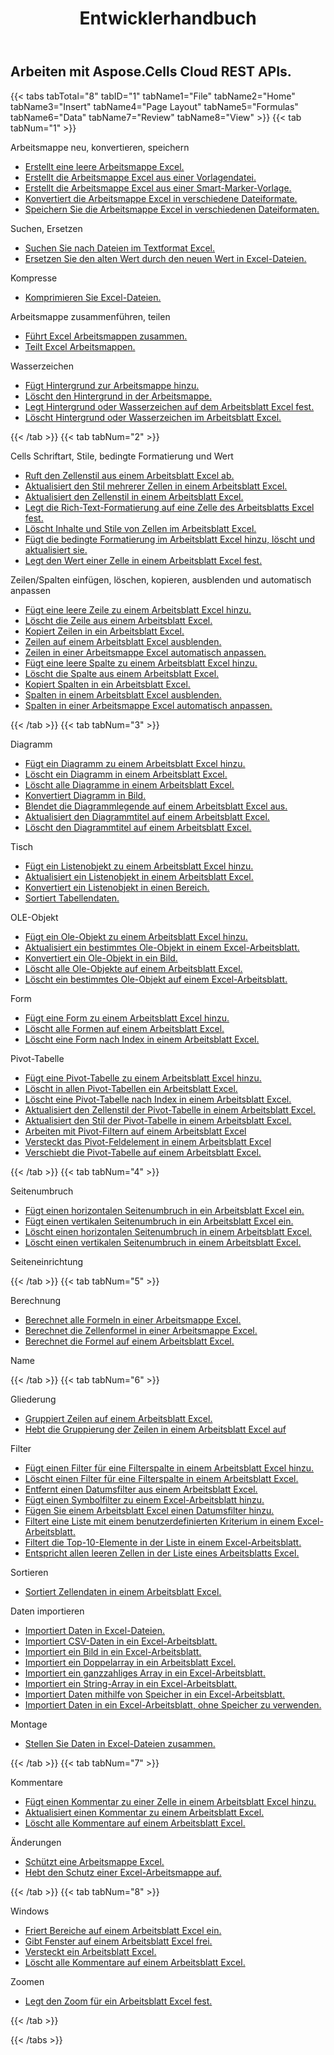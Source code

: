﻿---
title: Entwicklerhandbuch
second_title: Aspose.Cells Cloud Documen
type: docs
url: /de/developer-guide/
aliases: [/developer-guide/v3.0/,/developer-guide-v3.0/]
keywords: How to use Aspose.Cells Cloud REST APIs. Office Excel 2013,  Office Excel 2016,  Office Excel 2019，office Excel 365
description: In diesem Entwicklerhandbuch werden praktische Szenarien und Tipps beschrieben, die Ihnen dabei helfen, bestimmte Aspose.Cells for .NET Funktionen zu nutzen, ein bestimmtes Excel Dokument-Erscheinungsbild zu erreichen oder einen Anwendungsfall zu ermöglichen
weight: 20
---
## Arbeiten mit Aspose.Cells Cloud REST APIs.

{{< tabs tabTotal="8" tabID="1" tabName1="File" tabName2="Home" tabName3="Insert" tabName4="Page Layout" tabName5="Formulas" tabName6="Data" tabName7="Review" tabName8="View" >}}
{{< tab tabNum="1" >}}
<div class="row">
    <div class="col-md-6">
        <p>Arbeitsmappe neu, konvertieren, speichern</p>
        <ul>
            <li><a href="/cells/de/create-an-empty-excel-workbook/">Erstellt eine leere Arbeitsmappe Excel.</a></li>
            <li><a href="/cells/de/create-excel-workbook-from-a-template-file/">Erstellt die Arbeitsmappe Excel aus einer Vorlagendatei.</a></li>
            <li><a href="/cells/de/create-excel-workbook-from-a-smartmarker-template/">Erstellt die Arbeitsmappe Excel aus einer Smart-Marker-Vorlage.</a></li>
            <li><a href="/cells/de/convert/">Konvertiert die Arbeitsmappe Excel in verschiedene Dateiformate.</a></li>
            <li><a href="/cells/de/saveas-other-formats/">Speichern Sie die Arbeitsmappe Excel in verschiedenen Dateiformaten.</a></li>
        </ul>
        <p>Suchen, Ersetzen</p>
        <ul>
            <li><a href="/cells/de/search/">Suchen Sie nach Dateien im Textformat Excel.</a></li>
            <li><a href="/cells/de/replace/">Ersetzen Sie den alten Wert durch den neuen Wert in Excel-Dateien.</a></li>
        </ul>
        <p>Kompresse</p>
        <ul>
            <li><a href="/cells/de/compress/">Komprimieren Sie Excel-Dateien.</a></li>
        </ul>
    </div>
    <div class="col-md-6">
        <p>Arbeitsmappe zusammenführen, teilen</p>
        <ul>
            <li><a href="/cells/de/merge/">Führt Excel Arbeitsmappen zusammen.</a></li>
            <li><a href="/cells/de/split/">Teilt Excel Arbeitsmappen.</a></li>
        </ul>
        <p>Wasserzeichen</p>
        <ul>
            <li><a href="/cells/de/add-background-in-workbook/">Fügt Hintergrund zur Arbeitsmappe hinzu.</a></li>
            <li><a href="/cells/de/delete-background-in-workbook/">Löscht den Hintergrund in der Arbeitsmappe.</a></li>
            <li><a href="/cells/de/set-background-or-watermark-for-excel-worksheet/">Legt Hintergrund oder Wasserzeichen auf dem Arbeitsblatt Excel fest.</a></li>
            <li><a href="/cells/de/delete-background-or-watermark-of-excel-worksheet/">Löscht Hintergrund oder Wasserzeichen im Arbeitsblatt Excel.</a></li>
        </ul>
    </div>
</div>
{{< /tab >}}
{{< tab tabNum="2" >}}
<div class="row">
    <div class="col-md-6">
        <p>Cells Schriftart, Stile, bedingte Formatierung und Wert</p>
        <ul>
            <li><a href="/cells/de/get-cell-style-from-a-worksheet/">Ruft den Zellenstil aus einem Arbeitsblatt Excel ab.</a></li>
            <li><a href="/cells/de/update-multiple-cells-style/">Aktualisiert den Stil mehrerer Zellen in einem Arbeitsblatt Excel.</a></li>
            <li><a href="/cells/de/change-cell-style-in-excel-worksheet/">Aktualisiert den Zellenstil in einem Arbeitsblatt Excel.</a></li>
            <li><a href="/cells/de/apply-rich-text-formatting-to-a-cell/">Legt die Rich-Text-Formatierung auf eine Zelle des Arbeitsblatts Excel fest.</a></li>
            <li><a href="/cells/de/clear-contents-and-styles-of-cells-in-excel-worksheet/">Löscht Inhalte und Stile von Zellen im Arbeitsblatt Excel.</a></li>
            <li><a href="/cells/de/working-with-conditional-formatting/">Fügt die bedingte Formatierung im Arbeitsblatt Excel hinzu, löscht und aktualisiert sie.</a></li>
            <li><a href="/cells/de/set-value-of-a-cell-in-a-worksheet/">Legt den Wert einer Zelle in einem Arbeitsblatt Excel fest.</a></li>
        </ul>
    </div>
    <div class="col-md-6">
        <p>Zeilen/Spalten einfügen, löschen, kopieren, ausblenden und automatisch anpassen</p>
        <ul>
            <li><a href="/cells/de/add-an-empty-row-in-a-worksheet/">Fügt eine leere Zeile zu einem Arbeitsblatt Excel hinzu.</a></li>
            <li><a href="/cells/de/delete-row-from-a-worksheet/">Löscht die Zeile aus einem Arbeitsblatt Excel.</a></li>
            <li><a href="/cells/de/copy-rows-in-excel-worksheet/">Kopiert Zeilen in ein Arbeitsblatt Excel.</a></li>
            <li><a href="/cells/de/hide-rows-in-excel-worksheet/">Zeilen auf einem Arbeitsblatt Excel ausblenden.</a></li>
            <li><a href="/cells/de/auto-fit-rows-in-excel-workbooks/">Zeilen in einer Arbeitsmappe Excel automatisch anpassen.</a></li>
            <li><a href="/cells/de/columns/add/">Fügt eine leere Spalte zu einem Arbeitsblatt Excel hinzu.</a></li>
            <li><a href="/cells/de/columns/delete/">Löscht die Spalte aus einem Arbeitsblatt Excel.</a></li>
            <li><a href="/cells/de/columns/copy/">Kopiert Spalten in ein Arbeitsblatt Excel.</a></li>
            <li><a href="/cells/de/columns/hide/">Spalten in einem Arbeitsblatt Excel ausblenden.</a></li>
            <li><a href="/cells/de/columns/autofit/">Spalten in einer Arbeitsmappe Excel automatisch anpassen.</a></li>
        </ul>
    </div>
</div>
{{< /tab >}}
{{< tab tabNum="3" >}}
<div class="row">
    <div class="col-md-6">
        <p>Diagramm</p>
        <ul>
            <li><a href="/cells/de/add-a-chart-in-a-worksheet/">Fügt ein Diagramm zu einem Arbeitsblatt Excel hinzu.</a></li>
            <li><a href="/cells/de/delete-a-chart-from-a-worksheet/">Löscht ein Diagramm in einem Arbeitsblatt Excel.</a></li>
            <li><a href="/cells/de/delete-all-charts-from-a-worksheet/">Löscht alle Diagramme in einem Arbeitsblatt Excel.</a></li>
            <li><a href="/cells/de/convert-chart-to-image/">Konvertiert Diagramm in Bild.</a></li>
            <li><a href="/cells/de/hide-chart-legend-in-a-worksheet/">Blendet die Diagrammlegende auf einem Arbeitsblatt Excel aus.</a></li>
            <li><a href="/cells/de/update-chart-title-in-excel-worksheet/">Aktualisiert den Diagrammtitel auf einem Arbeitsblatt Excel.</a></li>
            <li><a href="/cells/de/delete-chart-title-in-a-worksheet/">Löscht den Diagrammtitel auf einem Arbeitsblatt Excel.</a></li>
        </ul>
        <p>Tisch</p>
        <ul>
            <li><a href="/cells/de/add-a-list-object-or-table-inside-the-worksheet/">Fügt ein Listenobjekt zu einem Arbeitsblatt Excel hinzu.</a></li>
            <li><a href="/cells/de/update-a-list-object-or-table-inside-the-worksheet/">Aktualisiert ein Listenobjekt in einem Arbeitsblatt Excel.</a></li>
            <li><a href="/cells/de/convert-list-object-or-table-to-range/">Konvertiert ein Listenobjekt in einen Bereich.</a></li>
            <li><a href="/cells/de/sort-table-data/">Sortiert Tabellendaten.</a></li>
        </ul>
        <p>OLE-Objekt</p>
        <ul>
            <li><a href="/cells/de/add-oleobject-to-excel-worksheet/">Fügt ein Ole-Objekt zu einem Arbeitsblatt Excel hinzu.</a></li>
            <li><a href="/cells/de/update-a-specific-oleobject-from-excel-worksheet/">Aktualisiert ein bestimmtes Ole-Objekt in einem Excel-Arbeitsblatt.</a></li>
            <li><a href="/cells/de/convert-oleobject-to-image/">Konvertiert ein Ole-Objekt in ein Bild.</a></li>
            <li><a href="/cells/de/delete-all-oleobjects-from-excel-worksheet/">Löscht alle Ole-Objekte auf einem Arbeitsblatt Excel.</a></li>
            <li><a href="/cells/de/delete-a-specific-oleobject-from-excel-worksheet/">Löscht ein bestimmtes Ole-Objekt auf einem Excel-Arbeitsblatt.</a></li>
        </ul>
    </div>
    <div class="col-md-6">
        <p>Form</p>
        <ul>
            <li><a href="/cells/de/add-a-shape-inside-the-worksheet/">Fügt eine Form zu einem Arbeitsblatt Excel hinzu.</a></li>
            <li><a href="/cells/de/delete-all-shapes-inside-the-worksheet/">Löscht alle Formen auf einem Arbeitsblatt Excel.</a></li>
            <li><a href="/cells/de/delete-a-shape-by-index-inside-the-worksheet/">Löscht eine Form nach Index in einem Arbeitsblatt Excel.</a></li>
        </ul>
        <p>Pivot-Tabelle</p>
        <ul>
            <li><a href="/cells/de/add-a-pivot-table-in-a-worksheet/">Fügt eine Pivot-Tabelle zu einem Arbeitsblatt Excel hinzu.</a></li>
            <li><a href="/cells/de/delete-worksheet-pivot-tables/">Löscht in allen Pivot-Tabellen ein Arbeitsblatt Excel.</a></li>
            <li><a href="/cells/de/delete-worksheet-pivot-table-by-index/">Löscht eine Pivot-Tabelle nach Index in einem Arbeitsblatt Excel.</a></li>
            <li><a href="/cells/de/update-cell-style-for-pivot-table/">Aktualisiert den Zellenstil der Pivot-Tabelle in einem Arbeitsblatt Excel.</a></li>
            <li><a href="/cells/de/update-style-for-pivot-table/">Aktualisiert den Stil der Pivot-Tabelle in einem Arbeitsblatt Excel.</a></li>
            <li><a href="/cells/de/working-with-pivot-filters/">Arbeiten mit Pivot-Filtern auf einem Arbeitsblatt Excel</a></li>
            <li><a href="/cells/de/hide-pivot-field-item/">Versteckt das Pivot-Feldelement in einem Arbeitsblatt Excel</a></li>
            <li><a href="/cells/de/move-pivot-table/">Verschiebt die Pivot-Tabelle auf einem Arbeitsblatt Excel.</a></li>
        </ul>
    </div>
</div>
{{< /tab >}}
{{< tab tabNum="4" >}}
<div class="row">
    <div class="col-md-6">
        <p>Seitenumbruch</p>
        <ul>
            <li><a href="/cells/de/insert-horizontal-page-break-inside-worksheet/">Fügt einen horizontalen Seitenumbruch in ein Arbeitsblatt Excel ein.</a></li>
            <li><a href="/cells/de/insert-vertical-page-break-inside-worksheet/">Fügt einen vertikalen Seitenumbruch in ein Arbeitsblatt Excel ein.</a></li>
            <li><a href="/cells/de/delete-horizontal-page-break-inside-worksheet/">Löscht einen horizontalen Seitenumbruch in einem Arbeitsblatt Excel.</a></li>
            <li><a href="/cells/de/delete-vertical-page-break-inside-worksheet/">Löscht einen vertikalen Seitenumbruch in einem Arbeitsblatt Excel.</a></li>
        </ul>
    </div>
    <div class="col-md-6">
        <p>Seiteneinrichtung</p>
        <ul>
        </ul>
    </div>
</div>
{{< /tab >}}
{{< tab tabNum="5" >}}
<div class="row">
    <div class="col-md-6">
        <p>Berechnung</p>
        <ul>
            <li><a href="/cells/de/calculate-all-formulas-in-a-workbook/">Berechnet alle Formeln in einer Arbeitsmappe Excel.</a></li>
            <li><a href="/cells/de/calculate-cells-formula/">Berechnet die Zellenformel in einer Arbeitsmappe Excel.</a></li>
            <li><a href="/cells/de/calculate-formula-in-a-worksheet/">Berechnet die Formel auf einem Arbeitsblatt Excel.</a></li>
        </ul>
    </div>
    <div class="col-md-6">
        <p>Name</p>
        <ul>
        </ul>
    </div>
</div>
{{< /tab >}}
{{< tab tabNum="6" >}}
<div class="row">
    <div class="col-md-6">
        <p>Gliederung</p>
        <ul>
            <li><a href="/cells/de/group-rows-in-excel-worksheet/">Gruppiert Zeilen auf einem Arbeitsblatt Excel.</a></li>
            <li><a href="/cells/de/ungroup-rows-in-excel-worksheet/">Hebt die Gruppierung der Zeilen in einem Arbeitsblatt Excel auf</a></li>
        </ul>
        <p>Filter</p>
        <ul>
            <li><a href="/cells/de/add-a-filter-for-a-filter-column/">Fügt einen Filter für eine Filterspalte in einem Arbeitsblatt Excel hinzu.</a></li>
            <li><a href="/cells/de/delete-a-filter-for-a-filter-column/">Löscht einen Filter für eine Filterspalte in einem Arbeitsblatt Excel.</a></li>
            <li><a href="/cells/de/remove-a-date-filter/">Entfernt einen Datumsfilter aus einem Arbeitsblatt Excel.</a></li>
            <li><a href="/cells/de/add-an-icon-filter/">Fügt einen Symbolfilter zu einem Excel-Arbeitsblatt hinzu.</a></li>
            <li><a href="/cells/de/add-date-filter-in-a-worksheet/">Fügen Sie einem Arbeitsblatt Excel einen Datumsfilter hinzu.</a></li>
            <li><a href="/cells/de/filter-data-by-using-an-autofilter/">Filtert eine Liste mit einem benutzerdefinierten Kriterium in einem Excel-Arbeitsblatt.</a></li>
            <li><a href="/cells/de/filter-the-top-10-items-in-the-list/">Filtert die Top-10-Elemente in der Liste in einem Excel-Arbeitsblatt.</a></li>
            <li><a href="/cells/de/match-all-blank-cells-in-the-list/">Entspricht allen leeren Zellen in der Liste eines Arbeitsblatts Excel.</a></li>
        </ul>
            <p>Sortieren</p>
        <ul>
            <li><a href="/cells/de/sort-worksheet-data/">Sortiert Zellendaten in einem Arbeitsblatt Excel.</a></li>
        </ul>
    </div>
    <div class="col-md-6">
        <p>Daten importieren</p>
        <ul>
            <li><a href="/cells/de/import/">Importiert Daten in Excel-Dateien.</a></li>
            <li><a href="/cells/de/import-csv-data-into-worksheet/">Importiert CSV-Daten in ein Excel-Arbeitsblatt.</a></li>
            <li><a href="/cells/de/import/picture/">Importiert ein Bild in ein Excel-Arbeitsblatt.</a></li>
            <li><a href="/cells/de/import/double-array/">Importiert ein Doppelarray in ein Arbeitsblatt Excel.</a></li>
            <li><a href="/cells/de/import/integer-array/">Importiert ein ganzzahliges Array in ein Excel-Arbeitsblatt.</a></li>
            <li><a href="/cells/de/import/string-array/">Importiert ein String-Array in ein Excel-Arbeitsblatt.</a></li>
            <li><a href="/cells/de/import/with-using-storage/">Importiert Daten mithilfe von Speicher in ein Excel-Arbeitsblatt.</a></li>
            <li><a href="/cells/de/import/without-using-storage/">Importiert Daten in ein Excel-Arbeitsblatt, ohne Speicher zu verwenden.</a></li>
        </ul>
        <p>Montage</p>
        <ul>
            <li><a href="/cells/de/assembly/">Stellen Sie Daten in Excel-Dateien zusammen.</a></li>
        </ul>
    </div>
</div>
{{< /tab >}}
{{< tab tabNum="7" >}}
<div class="row">
    <div class="col-md-6">
        <p>Kommentare</p>
        <ul>
            <li><a href="/cells/de/add-a-comment-to-a-cell-in-a-worksheet/">Fügt einen Kommentar zu einer Zelle in einem Arbeitsblatt Excel hinzu.</a></li>
            <li><a href="/cells/de/update-a-comment-in-excel-workbook/">Aktualisiert einen Kommentar zu einem Arbeitsblatt Excel.</a></li>
            <li><a href="/cells/de/delete-all-comments-in-a-worksheet/">Löscht alle Kommentare auf einem Arbeitsblatt Excel.</a></li>
        </ul>
    </div>
    <div class="col-md-6">
        <p>Änderungen</p>
        <ul>
            <li><a href="/cells/de/protect-excel-workbooks/">Schützt eine Arbeitsmappe Excel.</a></li>
            <li><a href="/cells/de/unprotect-excel-workbooks/">Hebt den Schutz einer Excel-Arbeitsmappe auf.</a></li>
        </ul>
    </div>
</div>
{{< /tab >}}
{{< tab tabNum="8" >}}
<div class="row">
    <div class="col-md-6">
        <p>Windows</p>
        <ul>
            <li><a href="/cells/de/freeze-panes-in-excel-worksheet/">Friert Bereiche auf einem Arbeitsblatt Excel ein.</a></li>
            <li><a href="/cells/de/unfreeze-panes-in-excel-worksheet/">Gibt Fenster auf einem Arbeitsblatt Excel frei.</a></li>
            <li><a href="/cells/de/hide-excel-worksheets/">Versteckt ein Arbeitsblatt Excel.</a></li>
            <li><a href="/cells/de/unhide-excel-worksheets/">Löscht alle Kommentare auf einem Arbeitsblatt Excel.</a></li>
        </ul>
    </div>
    <div class="col-md-6">
        <p>Zoomen</p>
        <ul>
            <li><a href="/cells/de/set-zoom-in-excel-worksheet/">Legt den Zoom für ein Arbeitsblatt Excel fest.</a></li>
        </ul>
    </div>
</div>
{{< /tab >}}

{{< /tabs >}}
